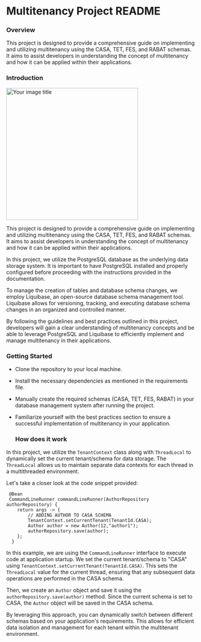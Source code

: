 # Multitenancy Project README

###  Overview 
This project is designed to provide a comprehensive guide on implementing and utilizing multitenancy using the CASA, TET, FES, and RABAT schemas. It aims to assist developers in understanding the concept of multitenancy and how it can be applied within their applications. 

###  Introduction

<img src="https://github.com/ahdadou/springboot-multi-tenancy/assets/68736304/326af24b-eac1-4fff-862b-cbe3c6078f51" alt="Your image title" width="350"/>

This project is designed to provide a comprehensive guide on implementing and utilizing multitenancy using the CASA, TET, FES, and RABAT schemas. It aims to assist developers in understanding the concept of multitenancy and how it can be applied within their applications.

In this project, we utilize the PostgreSQL database as the underlying data storage system. It is important to have PostgreSQL installed and properly configured before proceeding with the instructions provided in the documentation.

To manage the creation of tables and database schema changes, we employ Liquibase, an open-source database schema management tool. Liquibase allows for versioning, tracking, and executing database schema changes in an organized and controlled manner.

By following the guidelines and best practices outlined in this project, developers will gain a clear understanding of multitenancy concepts and be able to leverage PostgreSQL and Liquibase to efficiently implement and manage multitenancy in their applications.

### Getting Started

 - Clone the repository to your local machine.  
 - Install the necessary dependencies as mentioned in the requirements file.
 - Manually create the required schemas (CASA, TET, FES, RABAT) in your
   database management system after running the project.
 - Familiarize yourself with the best practices section to ensure a
   successful implementation of multitenancy in your application.

   ### How does it work

In this project, we utilize the `TenantContext` class along with `ThreadLocal` to dynamically set the current tenant/schema for data storage. The `ThreadLocal` allows us to maintain separate data contexts for each thread in a multithreaded environment.

Let's take a closer look at the code snippet provided:

     @Bean  
     CommandLineRunner commandLineRunner(AuthorRepository authorRepository) {  
        return args -> {  
	        // ADDING AUTHOR TO CASA SCHEMA  
	        TenantContext.setCurrentTenant(TenantId.CASA);  
	        Author author = new Author(12,"author1");  
	        authorRepository.save(author);  
        };  
      }
In this example, we are using the `CommandLineRunner` interface to execute code at application startup. We set the current tenant/schema to "CASA" using `TenantContext.setCurrentTenant(TenantId.CASA)`. This sets the `ThreadLocal` value for the current thread, ensuring that any subsequent data operations are performed in the CASA schema.

Then, we create an `Author` object and save it using the `authorRepository.save(author)` method. Since the current schema is set to CASA, the `Author` object will be saved in the CASA schema.

By leveraging this approach, you can dynamically switch between different schemas based on your application's requirements. This allows for efficient data isolation and management for each tenant within the multitenant environment.
